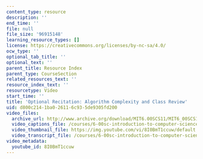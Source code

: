 ```yaml
---
content_type: resource
description: ''
end_time: ''
file: null
file_size: '96915148'
learning_resource_types: []
license: https://creativecommons.org/licenses/by-nc-sa/4.0/
ocw_type: ''
optional_tab_title: ''
optional_text: ''
parent_title: Resource Index
parent_type: CourseSection
related_resources_text: ''
resource_index_text: ''
resourcetype: Video
start_time: ''
title: 'Optional Recitation: Algorithm Complexity and Class Review'
uid: d800c214-1ba0-2611-6c93-5de9305fd200
video_files:
  archive_url: http://www.archive.org/download/MIT6.00SCS11/MIT6_00SCS11_rec12_300k.mp4
  video_captions_file: /courses/6-00sc-introduction-to-computer-science-and-programming-spring-2011/4a71bf6210c756fd908beca19cadc0ee_8I0BmT1ccuw.vtt
  video_thumbnail_file: https://img.youtube.com/vi/8I0BmT1ccuw/default.jpg
  video_transcript_file: /courses/6-00sc-introduction-to-computer-science-and-programming-spring-2011/4a70175213c5cdb4176fc7032b9b6494_8I0BmT1ccuw.pdf
video_metadata:
  youtube_id: 8I0BmT1ccuw
---
```

